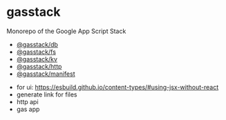 # gasstack

Monorepo of the Google App Script Stack

- [@gasstack/db](packages/db/README.md)
- [@gasstack/fs](packages/fs/README.md)
- [@gasstack/kv](packages/kv/README.md)
- [@gasstack/http](packages/http/README.md)
- [@gasstack/manifest](packages/manifest/README.md)

* for ui: https://esbuild.github.io/content-types/#using-jsx-without-react
* generate link for files
* http api
* gas app
